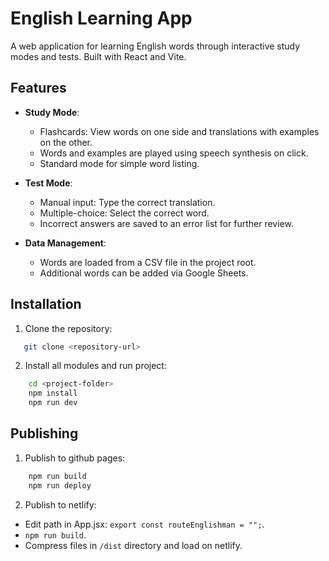 # English Learning App

A web application for learning English words through interactive study modes and tests. Built with React and Vite.

## Features

- **Study Mode**:
  - Flashcards: View words on one side and translations with examples on the other.
  - Words and examples are played using speech synthesis on click.
  - Standard mode for simple word listing.

- **Test Mode**:
  - Manual input: Type the correct translation.
  - Multiple-choice: Select the correct word.
  - Incorrect answers are saved to an error list for further review.

- **Data Management**:
  - Words are loaded from a CSV file in the project root.
  - Additional words can be added via Google Sheets.

## Installation

1. Clone the repository:
```sh
   git clone <repository-url>
```
2. Install all modules and run project:
```sh
    cd <project-folder>
    npm install
    npm run dev
```

## Publishing

1. Publish to github pages: 
```sh
    npm run build
    npm run deploy
```

2. Publish to netlify:
- Edit path in App.jsx: `export const routeEnglishman = "";`.
- `npm run build`.
- Compress files in `/dist` directory and load on netlify.
